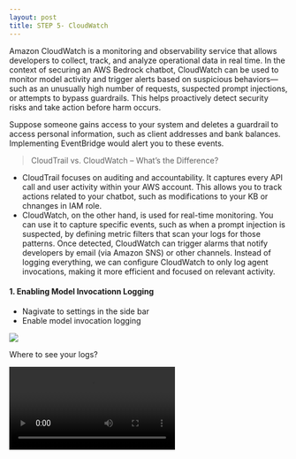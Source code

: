 ```yaml
---
layout: post
title: STEP 5- CloudWatch
---
```


Amazon CloudWatch is a monitoring and observability service that allows developers to collect, track, and analyze operational data in real time. In the context of securing an AWS Bedrock chatbot, CloudWatch can be used to monitor model activity and trigger alerts based on suspicious behaviors—such as an unusually high number of requests, suspected prompt injections, or attempts to bypass guardrails. This helps proactively detect security risks and take action before harm occurs.

Suppose someone gains access to your system and deletes a guardrail to access personal information, such as client addresses and bank balances. Implementing EventBridge would alert you to these events.

> CloudTrail vs. CloudWatch – What’s the Difference?

- CloudTrail focuses on auditing and accountability. It captures every API call and user activity within your AWS account. This allows you to track actions related to your chatbot, such as modifications to your KB or chnanges in IAM role.
- CloudWatch, on the other hand, is used for real-time monitoring. You can use it to capture specific events, such as when a prompt injection is suspected, by defining metric filters that scan your logs for those patterns. Once detected, CloudWatch can trigger alarms that notify developers by email (via Amazon SNS) or other channels. Instead of logging everything, we can configure CloudWatch to only log agent invocations, making it more efficient and focused on relevant activity.

#### 1. Enabling Model Invocationn Logging

- Nagivate to settings in the side bar
- Enable model invocation logging

<img src="{{ site.baseurl }}/assets/images/model-logging.png">

Where to see your logs?

<video controls>
  <source src="{{ site.baseurl }}/assets/videos/model-logging.mov" type="video/mp4">
</video>
